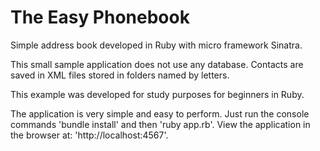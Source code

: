 # The Easy Phonebook
Simple address book developed in Ruby with micro framework Sinatra.

This small sample application does not use any database.
Contacts are saved in XML files stored in folders named by letters.

This example was developed for study purposes for beginners in Ruby.

The application is very simple and easy to perform.
Just run the console commands 'bundle install' and then 'ruby app.rb'.
View the application in the browser at: 'http://localhost:4567'.
